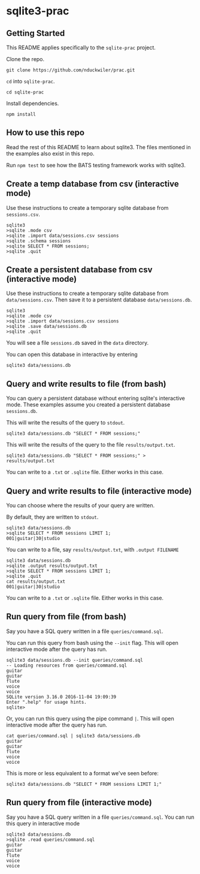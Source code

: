 # sqlite3-prac

## Getting Started

This README applies specifically to the `sqlite-prac` project.

Clone the repo.

```
git clone https://github.com/nduckwiler/prac.git
```

`cd` into `sqlite-prac`.

```
cd sqlite-prac
```

Install dependencies.

```
npm install
```

## How to use this repo

Read the rest of this README to learn about sqlite3. The files mentioned in the examples also exist in this repo. 

Run `npm test` to see how the BATS testing framework works with sqlite3.

## Create a temp database from csv (interactive mode)
Use these instructions to create a temporary sqlite database from `sessions.csv`.

```
sqlite3
>sqlite .mode csv
>sqlite .import data/sessions.csv sessions
>sqlite .schema sessions
>sqlite SELECT * FROM sessions;
>sqlite .quit
```

## Create a persistent database from csv (interactive mode)
Use these instructions to create a temporary sqlite database from `data/sessions.csv`. Then save it to a persistent database `data/sessions.db`.
```
sqlite3
>sqlite .mode csv
>sqlite .import data/sessions.csv sessions
>sqlite .save data/sessions.db
>sqlite .quit
```
You will see a file `sessions.db` saved in the `data` directory.

You can open this database in interactive by entering
```
sqlite3 data/sessions.db
```

## Query and write results to file (from bash)
You can query a persistent database without entering sqlite's interactive mode. These examples assume you created a persistent database `sessions.db`.

This will write the results of the query to `stdout`.
```
sqlite3 data/sessions.db "SELECT * FROM sessions;" 
```

This will write the results of the query to the file `results/output.txt`.
```
sqlite3 data/sessions.db "SELECT * FROM sessions;" > results/output.txt
```

You can write to a `.txt` or `.sqlite` file. Either works in this case.

## Query and write results to file (interactive mode)
You can choose where the results of your query are written.

By default, they are written to `stdout`.

```
sqlite3 data/sessions.db
>sqlite SELECT * FROM sessions LIMIT 1;
001|guitar|30|studio
```

You can write to a file, say `results/output.txt`, with `.output FILENAME`
```
sqlite3 data/sessions.db
>sqlite .output results/output.txt
>sqlite SELECT * FROM sessions LIMIT 1;
>sqlite .quit
cat results/output.txt
001|guitar|30|studio
```

You can write to a `.txt` or `.sqlite` file. Either works in this case.

## Run query from file (from bash)
Say you have a SQL query written in a file `queries/command.sql`.

You can run this query from bash using the `--init` flag. This will open interactive mode after the query has run. 
```
sqlite3 data/sessions.db --init queries/command.sql
-- Loading resources from queries/command.sql
guitar
guitar
flute
voice
voice
SQLite version 3.16.0 2016-11-04 19:09:39
Enter ".help" for usage hints.
sqlite>
```

Or, you can run this query using the pipe command `|`. This will open interactive mode after the query has run. 
```
cat queries/command.sql | sqlite3 data/sessions.db
guitar
guitar
flute
voice
voice
```

This is more or less equivalent to a format we've seen before:
```
sqlite3 data/sessions.db "SELECT * FROM sessions LIMIT 1;"
```

## Run query from file (interactive mode)
Say you have a SQL query written in a file `queries/command.sql`. You can run this query in interactive mode

```
sqlite3 data/sessions.db
>sqlite .read queries/command.sql
guitar
guitar
flute
voice
voice
```

